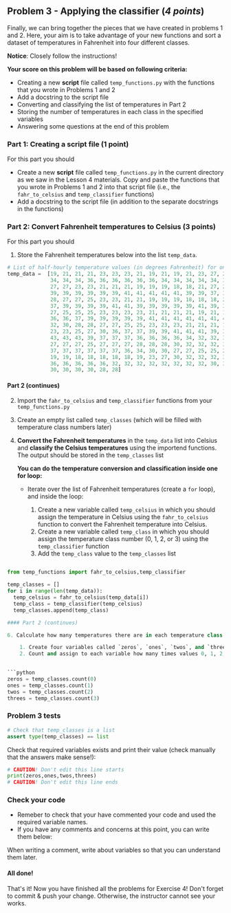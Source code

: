 ## Problem 3 - Applying the classifier (*4 points*)

Finally, we can bring together the pieces that we have created in problems 1 and 2. Here, your aim is to take
advantage of your new functions and sort a dataset of temperatures in Fahrenheit into four different classes.

**Notice**: Closely follow the instructions! 

**Your score on this problem will be based on following criteria:**

- Creating a new **script** file called `temp_functions.py` with the functions that you wrote in Problems 1 and 2
- Add a docstring to the script file
- Converting and classifying the list of temperatures in Part 2
- Storing the number of temperatures in each class in the specified variables
- Answering some questions at the end of this problem

### Part 1: Creating a script file (1 point)

For this part you should

- Create a new **script** file called `temp_functions.py` in the current directory as we saw in the Lesson 4 materials. Copy and paste the functions that you wrote in Problems 1 and 2 into that script file (i.e., the `fahr_to_celsius` and `temp_classifier` functions)
- Add a docstring to the script file (in addition to the separate docstrings in the functions)

### Part 2: Convert Fahrenheit temperatures to Celsius (3 points)

For this part you should

1. Store the Fahrenheit temperatures below into the list `temp_data`.


```python
# List of half-hourly temperature values (in degrees Fahrenheit) for one week
temp_data =  [19, 21, 21, 21, 23, 23, 23, 21, 19, 21, 19, 21, 23, 27, 27, 28, 30, 30, 32, 32, 32, 32, 
              34, 34, 34, 36, 36, 36, 36, 36, 36, 34, 34, 34, 34, 34, 34, 32, 30, 30, 30, 28, 28, 27,
              27, 27, 23, 23, 21, 21, 21, 19, 19, 19, 18, 18, 21, 27, 28, 30, 32, 34, 36, 37, 37, 37, 
              39, 39, 39, 39, 39, 39, 41, 41, 41, 41, 41, 39, 39, 37, 37, 36, 36, 34, 34, 32, 30, 30,
              28, 27, 27, 25, 23, 23, 21, 21, 19, 19, 19, 18, 18, 18, 21, 25, 27, 28, 34, 34, 41, 37, 
              37, 39, 39, 39, 39, 41, 41, 39, 39, 39, 39, 39, 41, 39, 39, 39, 37, 36, 34, 32, 28, 28,
              27, 25, 25, 25, 23, 23, 23, 23, 21, 21, 21, 21, 19, 21, 19, 21, 21, 19, 21, 27, 28, 32,
              36, 36, 37, 39, 39, 39, 39, 39, 41, 41, 41, 41, 41, 41, 41, 41, 41, 39, 37, 36, 36, 34,
              32, 30, 28, 28, 27, 27, 25, 25, 23, 23, 23, 21, 21, 21, 19, 19, 19, 19, 19, 19, 21, 23,
              23, 23, 25, 27, 30, 36, 37, 37, 39, 39, 41, 41, 41, 39, 39, 41, 43, 43, 43, 43, 43, 43,
              43, 43, 43, 39, 37, 37, 37, 36, 36, 36, 36, 34, 32, 32, 32, 32, 30, 30, 28, 28, 28, 27,
              27, 27, 27, 25, 27, 27, 27, 28, 28, 28, 30, 32, 32, 32, 34, 34, 36, 36, 36, 37, 37, 37,
              37, 37, 37, 37, 37, 37, 36, 34, 30, 30, 27, 27, 25, 25, 23, 21, 21, 21, 21, 19, 19, 19,
              19, 19, 18, 18, 18, 18, 18, 19, 23, 27, 30, 32, 32, 32, 32, 32, 32, 34, 34, 34, 34, 34,
              36, 36, 36, 36, 36, 32, 32, 32, 32, 32, 32, 32, 32, 30, 30, 30, 30, 30, 30, 30, 30, 30,
              30, 30, 30, 30, 28, 28]
```

#### Part 2 (continues)

2. Import the `fahr_to_celsius` and `temp_classifier` functions from your `temp_functions.py` 
3. Create an empty list called `temp_classes` (which will be filled with temperature class numbers later)
4. **Convert the Fahrenheit temperatures** in the `temp_data` list into Celsius and **classify the Celsius temperatures** using the importend functions. The output should be stored in the `temp_classes` list
 
   **You can do the temperature conversion and classification inside one for loop:**

    - Iterate over the list of Fahrenheit temperatures (create a `for` loop), and inside the loop:

        1. Create a new variable called `temp_celsius` in which you should assign the temperature in Celsius using the `fahr_to_celsius` function to convert the Fahrenheit temperature into Celsius.
        2. Create a new variable called `temp_class` in which you should assign the temperature class number (0, 1, 2, or 3) using the `temp_classifier` function
        3. Add the `temp_class` value to the `temp_classes` list


```python

from temp_functions import fahr_to_celsius,temp_classifier

temp_classes = []
for i in range(len(temp_data)):
  temp_celsius = fahr_to_celsius(temp_data[i])
  temp_class = temp_classifier(temp_celsius)
  temp_classes.append(temp_class)

#### Part 2 (continues)

6. Calculate how many temperatures there are in each temperature class:

    1. Create four variables called `zeros`, `ones`, `twos`, and `threes` 
    2. Count and assign to each variable how many times values 0, 1, 2, and 3 are present in the `temp_classes` list and print out the results below. In other words, assign the value of how many time `0` is in the list to the variable `zeros`, and so on. 
  

```python
zeros = temp_classes.count(0)
ones = temp_classes.count(1)
twos = temp_classes.count(2)
threes = temp_classes.count(3)

```

### Problem 3 tests


```python
# Check that temp_classes is a list
assert type(temp_classes) == list
```

Check that required variables exists and print their value (check manually that the answers make sense!):

```python
# CAUTION! Don't edit this line starts
print(zeros,ones,twos,threes)
# CAUTION! Don't edit this line ends
```

### Check your code
 
- Remeber to check that your have commented your code and used the required variable names. 
- If you have any comments and concerns at this point, you can write them below:

When writing a comment, write about variables so that you can understand them later.

#### All done!

That's it! Now you have finished all the problems for Exercise 4! 
Don't forget to commit & push your change. Otherwise, the instructor cannot see your works.

